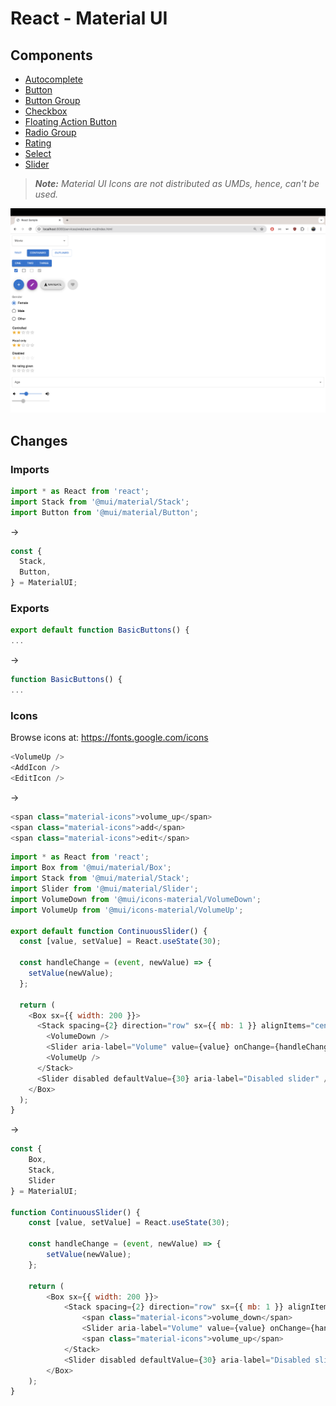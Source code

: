 # React - Material UI

## Components

- [Autocomplete](https://mui.com/material-ui/react-autocomplete/)
- [Button](https://mui.com/material-ui/react-button/)
- [Button Group](https://mui.com/material-ui/react-button-group/)
- [Checkbox](https://mui.com/material-ui/react-checkbox/)
- [Floating Action Button](https://mui.com/material-ui/react-floating-action-button/)
- [Radio Group](https://mui.com/material-ui/react-radio-button/)
- [Rating](https://mui.com/material-ui/react-rating/)
- [Select](https://mui.com/material-ui/react-select/)
- [Slider](https://mui.com/material-ui/react-slider/)
> _**Note:** Material UI Icons are not distributed as UMDs, hence, can't be used._

![components](components2.png)

## Changes

### Imports
```js
import * as React from 'react';
import Stack from '@mui/material/Stack';
import Button from '@mui/material/Button';
```

->

```js
const {
  Stack,
  Button,
} = MaterialUI;
```

### Exports

```js
export default function BasicButtons() {
...
```

->

```js
function BasicButtons() {
...
```

### Icons

Browse icons at: https://fonts.google.com/icons

```js
<VolumeUp />
<AddIcon />
<EditIcon />
```

->

```js
<span class="material-icons">volume_up</span>
<span class="material-icons">add</span>
<span class="material-icons">edit</span>
```

```js
import * as React from 'react';
import Box from '@mui/material/Box';
import Stack from '@mui/material/Stack';
import Slider from '@mui/material/Slider';
import VolumeDown from '@mui/icons-material/VolumeDown';
import VolumeUp from '@mui/icons-material/VolumeUp';

export default function ContinuousSlider() {
  const [value, setValue] = React.useState(30);

  const handleChange = (event, newValue) => {
    setValue(newValue);
  };

  return (
    <Box sx={{ width: 200 }}>
      <Stack spacing={2} direction="row" sx={{ mb: 1 }} alignItems="center">
        <VolumeDown />
        <Slider aria-label="Volume" value={value} onChange={handleChange} />
        <VolumeUp />
      </Stack>
      <Slider disabled defaultValue={30} aria-label="Disabled slider" />
    </Box>
  );
}

```

->

```js
const {
    Box,
    Stack,
    Slider
} = MaterialUI;

function ContinuousSlider() {
    const [value, setValue] = React.useState(30);

    const handleChange = (event, newValue) => {
        setValue(newValue);
    };

    return (
        <Box sx={{ width: 200 }}>
            <Stack spacing={2} direction="row" sx={{ mb: 1 }} alignItems="center">
                <span class="material-icons">volume_down</span>
                <Slider aria-label="Volume" value={value} onChange={handleChange} />
                <span class="material-icons">volume_up</span>
            </Stack>
            <Slider disabled defaultValue={30} aria-label="Disabled slider" />
        </Box>
    );
}
```
